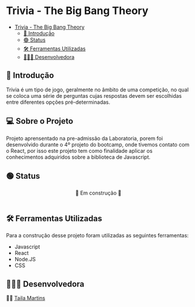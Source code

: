 # Trivia - The Big Bang Theory


- [Trivia - The Big Bang Theory](#trivia---the-big-bang-theory)
  - [📌 Introdução](#-introdução)
  - [🟢 Status](#-status)
  - [🛠 Ferramentas Utilizadas](#-ferramentas-utilizadas)
  - [👩🏽‍💻 Desenvolvedora](#-desenvolvedora)

## 📌 Introdução
Trivia é um tipo de jogo, geralmente no âmbito de uma competição, no qual se coloca uma série de perguntas cujas respostas devem ser escolhidas entre diferentes opções pré-determinadas.

## 💻 Sobre o Projeto
Projeto aprensentado na pre-admissão da Laboratoria, porem foi desenvolvido durante o 4º projeto do bootcamp, onde tivemos contato com o React, por isso este projeto tem como finalidade aplicar os conhecimentos adquiridos sobre a biblioteca de Javascript.

##  🟢 Status
<center> 🚧 Em construção 🚧 </center>
<br>


##  🛠 Ferramentas Utilizadas

Para a construção desse projeto foram utilizadas as seguintes ferramentas:

- Javascript
- React
- Node.JS
- CSS

## 👩🏽‍💻 Desenvolvedora

👩🏽 <a href=“https://www.linkedin.com/in/taila-martins>Taila Martins </a><br/>

